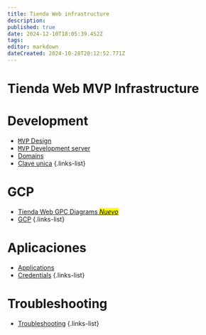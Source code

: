 ```yaml
---
title: Tienda Web infrastructure
description: 
published: true
date: 2024-12-10T18:05:39.452Z
tags: 
editor: markdown
dateCreated: 2024-10-28T20:12:52.771Z
---
```


# Tienda Web MVP Infrastructure

# Development

- [<kbd>MVP</kbd> Design](design)
- [<kbd>MVP</kbd> Development server](/infrastructure/dev-server)
- [Domains](/infrastructure/domains)
- [Clave unica](/infrastructure/clave_unica)
{.links-list}

# GCP

- [Tienda Web GPC Diagrams *<mark>Nuevo</mark>*](tienda-web-gpc-diagrams)
- [GCP](gcp)
{.links-list}

# Aplicaciones

- [Applications](/infrastructure/applications/tienda-web-applications)
- [Credentials](credentials)
{.links-list}

# Troubleshooting

- [Troubleshooting](/infrastructure/troubleshooting)
{.links-list}
